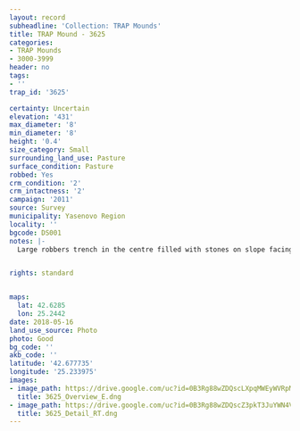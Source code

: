 ```yaml
---
layout: record
subheadline: 'Collection: TRAP Mounds'
title: TRAP Mound - 3625
categories:
- TRAP Mounds
- 3000-3999
header: no
tags:
- ''
trap_id: '3625'

certainty: Uncertain
elevation: '431'
max_diameter: '8'
min_diameter: '8'
height: '0.4'
size_category: Small
surrounding_land_use: Pasture
surface_condition: Pasture
robbed: Yes
crm_condition: '2'
crm_intactness: '2'
campaign: '2011'
source: Survey
municipality: Yasenovo Region
locality: ''
bgcode: DS001
notes: |-
  Large robbers trench in the centre filled with stones on slope facing south east.


rights: standard


maps:
  lat: 42.6285
  lon: 25.2442
date: 2018-05-16
land_use_source: Photo
photo: Good
bg_code: ''
akb_code: ''
latitude: '42.677735'
longitude: '25.233975'
images:
- image_path: https://drive.google.com/uc?id=0B3Rg88wZDQscLXpqMWEyWVRpMDA
  title: 3625_Overview_E.dng
- image_path: https://drive.google.com/uc?id=0B3Rg88wZDQscZ3pkT3JuYWN4Vnc
  title: 3625_Detail_RT.dng
---
```

